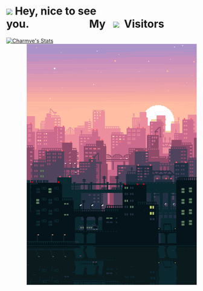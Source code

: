 <p align="left">
  <h1 align="left"><img src="https://emojis.slackmojis.com/emojis/images/1531849430/4246/blob-sunglasses.gif?1531849430" width="30"/> Hey, nice to see you.&nbsp;&nbsp;&nbsp;&nbsp;&nbsp;&nbsp;&nbsp;&nbsp;&nbsp;&nbsp;&nbsp;&nbsp;&nbsp;&nbsp;&nbsp;&nbsp;&nbsp;&nbsp;&nbsp;&nbsp;&nbsp;&nbsp;&nbsp;&nbsp;My&nbsp;&nbsp;&nbsp;<img src="https://profile-counter.glitch.me/RookieXwc/count.svg" width="200"/> &nbsp;Visitors</h1> 
</p>




<p align="left">
  <a href="https://github.com/Charmve" class="rich-diff-level-one">
    <img src="https://metrics.lecoq.io/RookieXwc?template=classic&base.activity=0&base.community=0&base.repositories=0&languages=1&stars=1&languages.limit=8&languages.sections=most-used&languages.colors=github&languages.threshold=0%25&languages.indepth=false&languages.analysis.timeout=15&languages.categories=markup%2C%20programming&languages.recent.categories=markup%2C%20programming&languages.recent.load=300&languages.recent.days=14&stars.limit=4&config.timezone=Asia%2FShanghai" alt="Charmve's Stats" >
    <!-- &hide=issues
    <img src="https://metrics.lecoq.io/RookieXwc?template=classic&base.activity=0&base.community=0&base.repositories=0&languages=1&stars=1&languages.limit=8&languages.sections=most-used&languages.colors=github&languages.threshold=0%25&languages.indepth=false&languages.analysis.timeout=15&languages.categories=markup%2C%20programming&languages.recent.categories=markup%2C%20programming&languages.recent.load=300&languages.recent.days=14&stars.limit=4&config.timezone=Asia%2FShanghai" alt="Charmve's Stats" >
    -->
  </a>
  <img align="right" alt="GIF" src="mygif.gif" width="450" title="Say HI">
</p>
